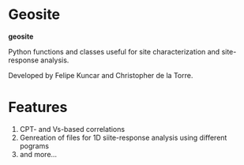# Geosite

**geosite**

Python functions and classes useful for site characterization and site-response analysis.

Developed by Felipe Kuncar and Christopher de la Torre.

# Features

1. CPT- and Vs-based correlations
2. Genreation of files for 1D siite-response analysis using different pograms
3. and more...

